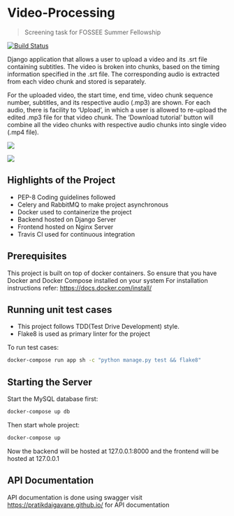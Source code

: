 # Video-Processing

> Screening task for FOSSEE Summer Fellowship
>
[![Build Status](https://travis-ci.com/pratikdaigavane/Video-Processing.svg?token=n9GNM7C4LryMEo4g1p51&branch=master)](https://travis-ci.com/pratikdaigavane/Video-Processing)

Django application that allows a user to upload a video and its .srt file containing subtitles. The video is broken into chunks, based on the timing information specified in the .srt file. The corresponding audio is extracted from each video chunk and stored is separately.

For the uploaded video, the start time, end time, video chunk sequence number, subtitles, and its respective audio (.mp3) are shown. For each audio, there is facility to ‘Upload’, in which a user is allowed to re-upload the edited .mp3 file for that video chunk. The ‘Download tutorial’ button will combine all the video chunks with respective audio chunks into single video (.mp4 file).

![](https://pratikdaigavane.github.io/fosse1.png)

![](https://pratikdaigavane.github.io/fosee2.png)

## Highlights of the Project
* PEP-8 Coding guidelines followed
* Celery and RabbitMQ to make project asynchronous
* Docker used to containerize the project
* Backend hosted on Django Server
* Frontend hosted on Nginx Server
* Travis CI used for continuous integration

## Prerequisites
This project is built on top of docker containers. 
So ensure that you have Docker and Docker Compose installed on your system
For installation instructions refer: https://docs.docker.com/install/

## Running unit test cases
* This project follows TDD(Test Drive Development) style.
* Flake8 is used as primary linter for the project

To run test cases:
```sh
docker-compose run app sh -c "python manage.py test && flake8"
```

## Starting the Server

Start the MySQL database first:
```sh
docker-compose up db
```
Then start whole project:
```sh
docker-compose up
```
Now the backend will be hosted at 127.0.0.1:8000
and the frontend will be hosted at 127.0.0.1

## API Documentation
API documentation is done using swagger
visit https://pratikdaigavane.github.io/ for API documentation 
